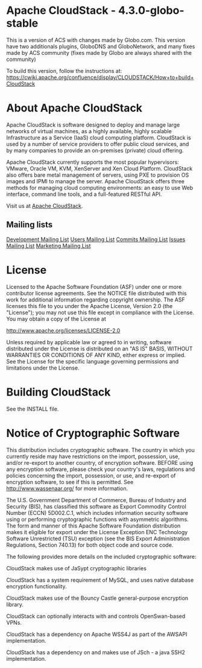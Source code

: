 # Apache CloudStack - 4.3.0-globo-stable

This is a version of ACS with changes made by Globo.com. This version have two
additionals plugins, GloboDNS and GloboNetwork, and many fixes made by ACS community (fixes made by Globo are always shared with the community)

To build this version, follow the instructions at: https://cwiki.apache.org/confluence/display/CLOUDSTACK/How+to+build+CloudStack

# About Apache CloudStack

Apache CloudStack is software designed to deploy 
and manage large networks of virtual machines, as a highly 
available, highly scalable Infrastructure as a Service (IaaS) 
cloud computing platform. CloudStack is used by a number of 
service providers to offer public cloud services, and by many 
companies to provide an on-premises (private) cloud offering.

Apache CloudStack currently supports the most popular hypervisors: 
VMware, Oracle VM, KVM, XenServer and Xen Cloud Platform. 
CloudStack also offers bare metal management of servers, 
using PXE to provision OS images and IPMI to manage the server. 
Apache CloudStack offers three methods for managing cloud 
computing environments: an easy to use Web interface, command 
line tools, and a full-featured RESTful API.

Visit us at [Apache CloudStack](http://cloudstack.apache.org).

## Mailing lists
[Development Mailing List](mailto:dev-subscribe@cloudstack.apache.org)
[Users Mailing List](mailto:users-subscribe@cloudstack.apache.org)
[Commits Mailing List](mailto:commits-subscribe@cloudstack.apache.org)
[Issues Mailing List](mailto:issues-subscribe@cloudstack.apache.org)
[Marketing Mailing List](mailto:marketing-subscribe@cloudstack.apache.org)

# License

Licensed to the Apache Software Foundation (ASF) under one
or more contributor license agreements.  See the NOTICE file
distributed with this work for additional information
regarding copyright ownership.  The ASF licenses this file
to you under the Apache License, Version 2.0 (the
"License"); you may not use this file except in compliance
with the License.  You may obtain a copy of the License at

  http://www.apache.org/licenses/LICENSE-2.0

Unless required by applicable law or agreed to in writing,
software distributed under the License is distributed on an
"AS IS" BASIS, WITHOUT WARRANTIES OR CONDITIONS OF ANY
KIND, either express or implied.  See the License for the
specific language governing permissions and limitations
under the License.

# Building CloudStack

See the INSTALL file.

# Notice of Cryptographic Software

This distribution includes cryptographic software. The country in which you currently 
reside may have restrictions on the import, possession, use, and/or re-export to another 
country, of encryption software. BEFORE using any encryption software, please check your 
country's laws, regulations and policies concerning the import, possession, or use, and 
re-export of encryption software, to see if this is permitted. See http://www.wassenaar.org/ 
for more information.

The U.S. Government Department of Commerce, Bureau of Industry and Security (BIS), has 
classified this software as Export Commodity Control Number (ECCN) 5D002.C.1, which 
includes information security software using or performing cryptographic functions with 
asymmetric algorithms. The form and manner of this Apache Software Foundation distribution 
makes it eligible for export under the License Exception ENC Technology Software 
Unrestricted (TSU) exception (see the BIS Export Administration Regulations, Section 
740.13) for both object code and source code.

The following provides more details on the included cryptographic software: 

  CloudStack makes use of JaSypt cryptographic libraries

  CloudStack has a system requirement of MySQL, and uses native database encryption 
  functionality. 

  CloudStack makes use of the Bouncy Castle general-purpose encryption library.

  CloudStack can optionally interacts with and controls OpenSwan-based VPNs.

  CloudStack has a dependency on Apache WSS4J as part of the AWSAPI implementation. 

  CloudStack has a dependency on and makes use of JSch - a java SSH2 implementation. 


